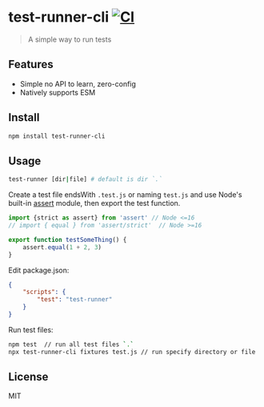 # test-runner-cli [![CI](https://github.com/yuler/test-runner-cli/actions/workflows/ci.yml/badge.svg)](https://github.com/yuler/test-runner-cli/actions/workflows/ci.yml)

> A simple way to run tests

## Features

-   Simple no API to learn, zero-config
-   Natively supports ESM

## Install

```bash
npm install test-runner-cli
```

## Usage

```bash
test-runner [dir|file] # default is dir `.`
```

Create a test file endsWith `.test.js` or naming `test.js` and use Node's built-in [assert](https://nodejs.org/api/assert.html) module, then export the test function.

```js
import {strict as assert} from 'assert' // Node <=16
// import { equal } from 'assert/strict'  // Node >=16

export function testSomeThing() {
	assert.equal(1 + 2, 3)
}
```

Edit package.json:

```json
{
	"scripts": {
		"test": "test-runner"
	}
}
```

Run test files:

```bash
npm test  // run all test files `.`
npx test-runner-cli fixtures test.js // run specify directory or file
```

## License

MIT
